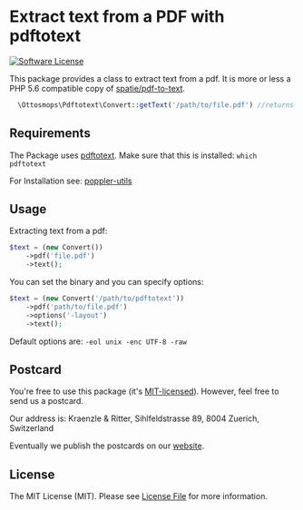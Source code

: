 # Extract text from a PDF with pdftotext

[![Software License](https://img.shields.io/badge/license-MIT-brightgreen.svg?style=flat-square)](LICENSE.md)

This package provides a class to extract text from a pdf. It is more or less a PHP 5.6 compatible copy of [spatie/pdf-to-text](https://github.com/spatie/pdf-to-text). 

```php
  \Ottosmops\Pdftotext\Convert::getText('/path/to/file.pdf') //returns the text from the pdf
```

## Requirements

The Package uses [pdftotext](https://en.wikipedia.org/wiki/Pdftotext). Make sure that this is installed: ```which pdftotext```

For Installation see:
[poppler-utils](https://linuxappfinder.com/package/poppler-utils)

## Usage

Extracting text from a pdf:
```php
$text = (new Convert())
    ->pdf('file.pdf')
    ->text();
```

You can set the binary and you can specify options:
```php
$text = (new Convert('/path/to/pdftotext'))
    ->pdf('path/to/file.pdf')
    ->options('-layout')
    ->text();
```

Default options are: ```-eol unix -enc UTF-8 -raw```

## Postcard

You're free to use this package (it's [MIT-licensed](LICENSE.md)). However, feel free to send us a postcard.

Our address is: Kraenzle & Ritter, Sihlfeldstrasse 89, 8004 Zuerich, Switzerland

Eventually we publish the postcards on our [website](http://www.k-r.ch).


## License

The MIT License (MIT). Please see [License File](LICENSE.md) for more information.